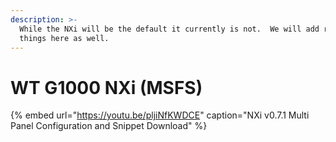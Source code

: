 ```yaml
---
description: >-
  While the NXi will be the default it currently is not.  We will add related
  things here as well.
---
```


# WT G1000 NXi \(MSFS\)

{% embed url="https://youtu.be/pljiNfKWDCE" caption="NXi v0.7.1 Multi Panel Configuration and Snippet Download" %}



